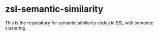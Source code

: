 # zsl-semantic-similarity
This is the respository for semantic similarity codes in SSL with semantic clustering.
